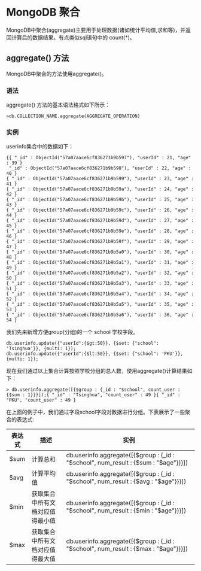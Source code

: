 # **MongoDB 聚合**
MongoDB中聚合\(aggregate\)主要用于处理数据\(诸如统计平均值,求和等\)，并返回计算后的数据结果。有点类似sql语句中的 count\(\*\)。
## **aggregate\(\) 方法**
MongoDB中聚合的方法使用aggregate\(\)。
### **语法**
aggregate\(\) 方法的基本语法格式如下所示：
```
>db.COLLECTION_NAME.aggregate(AGGREGATE_OPERATION)
```
### **实例**
userinfo集合中的数据如下：

```
{{ "_id" : ObjectId("57a07aace6cf836271b9b597"), "userId" : 21, "age" : 39 }
 "_id" : ObjectId("57a07aace6cf836271b9b598"), "userId" : 22, "age" : 40 }
{ "_id" : ObjectId("57a07aace6cf836271b9b599"), "userId" : 23, "age" : 41 }
{ "_id" : ObjectId("57a07aace6cf836271b9b59a"), "userId" : 24, "age" : 42 }
{ "_id" : ObjectId("57a07aace6cf836271b9b59b"), "userId" : 25, "age" : 43 }
{ "_id" : ObjectId("57a07aace6cf836271b9b59c"), "userId" : 26, "age" : 44 }
{ "_id" : ObjectId("57a07aace6cf836271b9b59d"), "userId" : 27, "age" : 45 }
{ "_id" : ObjectId("57a07aace6cf836271b9b59e"), "userId" : 28, "age" : 46 }
{ "_id" : ObjectId("57a07aace6cf836271b9b59f"), "userId" : 29, "age" : 47 }
{ "_id" : ObjectId("57a07aace6cf836271b9b5a0"), "userId" : 30, "age" : 48 }
{ "_id" : ObjectId("57a07aace6cf836271b9b5a1"), "userId" : 31, "age" : 49 }
{ "_id" : ObjectId("57a07aace6cf836271b9b5a2"), "userId" : 32, "age" : 50 }
{ "_id" : ObjectId("57a07aace6cf836271b9b5a3"), "userId" : 33, "age" : 51 }
{ "_id" : ObjectId("57a07aace6cf836271b9b5a4"), "userId" : 34, "age" : 52 }
{ "_id" : ObjectId("57a07aace6cf836271b9b5a5"), "userId" : 35, "age" : 53 }
{ "_id" : ObjectId("57a07aace6cf836271b9b5a6"), "userId" : 36, "age" : 54 }

```
我们先来新增方便group\(分组\)的一个 school 学校字段。
```
db.userinfo.update({"userId":{$gt:50}}, {$set: {"school": 'Tsinghua'}}, {multi: 1});
db.userinfo.update({"userId":{$lt:50}}, {$set: {"school": 'PKU'}}, {multi: 1});
```

现在我们通过以上集合计算按照学校分组的总人数，使用aggregate\(\)计算结果如下：

```
> db.userinfo.aggregate([{$group : {_id : "$school", count_user : {$sum : 1}}}]);{ "_id" : "Tsinghua", "count_user" : 49 }{ "_id" : "PKU", "count_user" : 49 }
```
在上面的例子中，我们通过字段school字段对数据进行分组。下表展示了一些聚合的表达式:

|表达式 |       描述|  实例 |
---|---|---
| $sum | 计算总和 | db.userinfo.aggregate\(\[{$group : {\_id : "$school", num\_result : {$sum : "$age"}}}\]\)|
| $avg | 计算平均值 | db.userinfo.aggregate\(\[{$group : {\_id : "$school", num\_result : {$avg : "$age"}}}\]\) |
| $min | 获取集合中所有文档对应值得最小值 | db.userinfo.aggregate\(\[{$group : {\_id : "$school", num\_result : {$min : "$age"}}}\]\) |
| $max |获取集合中所有文档对应值得最大值| db.userinfo.aggregate\(\[{$group : {\_id : "$school", num\_result : {$max : "$age"}}}\]\) |

